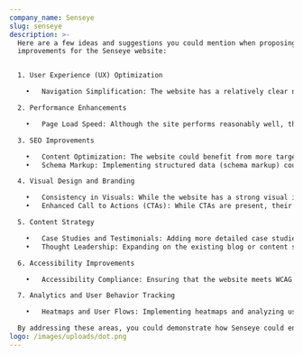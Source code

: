 ```yaml
---
company_name: Senseye
slug: senseye
description: >-
  Here are a few ideas and suggestions you could mention when proposing
  improvements for the Senseye website:


  1. User Experience (UX) Optimization

  	•	Navigation Simplification: The website has a relatively clear navigation structure, but simplifying the menu options or creating more intuitive pathways for different types of users (e.g., potential clients, industry partners, etc.) could enhance the user experience. For instance, consider grouping services under more specific headings or offering a quick navigation panel that adjusts based on the user’s journey.

  2. Performance Enhancements

  	•	Page Load Speed: Although the site performs reasonably well, there’s always room for improvement in load times, especially for mobile users. Implementing techniques like image optimization, lazy loading, and minimizing JavaScript could further improve performance.

  3. SEO Improvements

  	•	Content Optimization: The website could benefit from more targeted SEO practices, such as optimizing on-page content with industry-specific keywords and ensuring that meta tags (title, description) are fully optimized for better visibility in search engines.
  	•	Schema Markup: Implementing structured data (schema markup) could help search engines better understand the content, leading to potentially better rankings and enhanced search result snippets.

  4. Visual Design and Branding

  	•	Consistency in Visuals: While the website has a strong visual identity, ensuring absolute consistency in the use of fonts, colors, and design elements across all pages would reinforce the brand identity. You might suggest a slight refinement or enhancement of the visual elements to align with current design trends.
  	•	Enhanced Call to Actions (CTAs): While CTAs are present, their design and placement could be optimized for better conversion. A/B testing different variations of CTAs might reveal which designs or placements drive higher engagement.

  5. Content Strategy

  	•	Case Studies and Testimonials: Adding more detailed case studies or client testimonials could provide social proof and highlight the impact of Senseye’s solutions. This content should be strategically placed to guide visitors toward taking action.
  	•	Thought Leadership: Expanding on the existing blog or content sections to include more thought leadership pieces, industry insights, or white papers could position Senseye as an expert in the field, attracting more organic traffic and engaging the target audience.

  6. Accessibility Improvements

  	•	Accessibility Compliance: Ensuring that the website meets WCAG (Web Content Accessibility Guidelines) standards will make it more accessible to users with disabilities. This could include ensuring text readability, providing alt text for images, and optimizing for screen readers.

  7. Analytics and User Behavior Tracking

  	•	Heatmaps and User Flows: Implementing heatmaps and analyzing user flows could provide insights into how visitors interact with the site. This data could then inform further UX/UI improvements to optimize conversions.

  By addressing these areas, you could demonstrate how Senseye could enhance user engagement, improve site performance, and ultimately achieve better business outcomes.
logo: /images/uploads/dot.png
---
```

